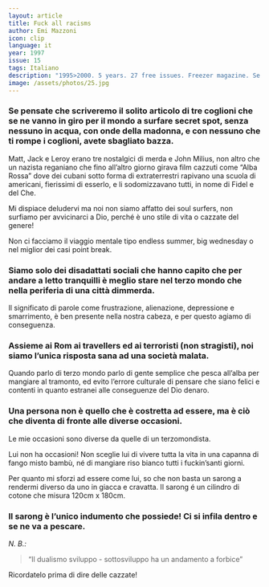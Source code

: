 ```yaml
---
layout: article
title: Fuck all racisms
author: Emi Mazzoni
icon: clip
language: it
year: 1997
issue: 15
tags: Italiano
description: "1995>2000. 5 years. 27 free issues. Freezer magazine. Se pensate che scriveremo il solito articolo di tre coglioni che se ne vanno in giro per il mondo a surfare secret spot, senza nessuno in acqua, con onde della madonna, e con nessuno che ti rompe i coglioni, avete sbagliato bazza."
image: /assets/photos/25.jpg
---
```


### Se pensate che scriveremo il solito articolo di tre coglioni che se ne vanno in giro per il mondo a surfare secret spot, senza nessuno in acqua, con onde della madonna, e con nessuno che ti rompe i coglioni, avete sbagliato bazza.

Matt, Jack e Leroy erano tre nostalgici di merda e John Milius, non altro che un nazista reganiano che fino all’altro giorno girava film cazzuti come “Alba Rossa” dove dei cubani sotto forma di extraterrestri rapivano una scuola di americani, fierissimi di esserlo, e li sodomizzavano tutti, in nome di Fidel e del Che.

Mi dispiace deludervi ma noi non siamo affatto dei soul surfers, non surfiamo per avvicinarci a Dio, perché è uno stile di vita o cazzate del genere!

Non ci facciamo il viaggio mentale tipo endless summer, big wednesday o nel miglior dei casi point break.

### Siamo solo dei disadattati sociali che hanno capito che per andare a letto tranquilli è meglio stare nel terzo mondo che nella periferia di una città dimmerda.

Il significato di parole come frustrazione, alienazione, depressione e smarrimento, è ben presente nella nostra cabeza, e per questo agiamo di conseguenza.

### Assieme ai Rom ai travellers ed ai terroristi (non stragisti), noi siamo l’unica risposta sana ad una società malata.

Quando parlo di terzo mondo parlo di gente semplice che pesca all’alba per mangiare al tramonto, ed evito l’errore culturale di pensare che siano felici e contenti in quanto estranei alle conseguenze del Dio denaro.

### Una persona non è quello che è costretta ad essere, ma è ciò che diventa di fronte alle diverse occasioni.

Le mie occasioni sono diverse da quelle di un terzomondista.

Lui non ha occasioni! Non sceglie lui di vivere tutta la vita in una capanna di fango misto bambù, né di mangiare riso bianco tutti i fuckin’santi giorni.

Per quanto mi sforzi ad essere come lui, so che non basta un sarong a rendermi diverso da uno in giacca e cravatta. Il sarong é un cilindro di cotone che misura 120cm x 180cm.

### Il sarong è l’unico indumento che possiede! Ci si infila dentro e se ne va a pescare.

_N. B.:_

>“Il dualismo sviluppo - sottosviluppo ha un andamento a forbice”

Ricordatelo prima di dire delle cazzate!
